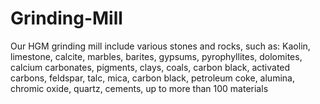 Grinding-Mill
=============

Our HGM grinding mill include various stones and rocks, such as: Kaolin, limestone, calcite, marbles, barites, gypsums, pyrophyllites, dolomites, calcium carbonates, pigments, clays, coals, carbon black, activated carbons, feldspar, talc, mica, carbon black, petroleum coke, alumina, chromic oxide, quartz, cements, up to more than 100 materials
